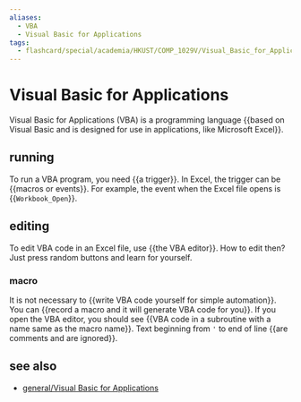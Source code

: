 ```yaml
---
aliases:
  - VBA
  - Visual Basic for Applications
tags:
  - flashcard/special/academia/HKUST/COMP_1029V/Visual_Basic_for_Applications
---
```


# Visual Basic for Applications

Visual Basic for Applications (VBA) is a programming language {{based on Visual Basic and is designed for use in applications, like Microsoft Excel}}. <!--SR:!2024-02-19,14,290-->

## running

To run a VBA program, you need {{a trigger}}. In Excel, the trigger can be {{macros or events}}. For example, the event when the Excel file opens is {{`Workbook_Open`}}. <!--SR:!2024-02-20,15,290!2024-02-22,17,290!2024-02-23,18,299-->

## editing

To edit VBA code in an Excel file, use {{the VBA editor}}. How to edit then? Just press random buttons and learn for yourself. <!--SR:!2024-02-19,14,290-->

### macro

It is not necessary to {{write VBA code yourself for simple automation}}. You can {{record a macro and it will generate VBA code for you}}. If you open the VBA editor, you should see {{VBA code in a subroutine with a name same as the macro name}}. Text beginning from `'` to end of line {{are comments and are ignored}}. <!--SR:!2024-02-21,16,290!2024-02-22,17,290!2024-04-05,49,290!2024-02-18,13,290-->

## see also

- [general/Visual Basic for Applications](../../../../general/Visual%20Basic%20for%20Applications.md)
